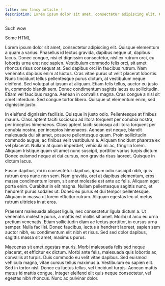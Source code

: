 ```yaml
---
title: new fancy article !
description: Lorem ipsum dolor sit amet, consectetur adipiscing elit. Quisque elementum a quam a varius.
---
```


Such wow

<div>
  <p>Some HTML</p>
</div>

Lorem ipsum dolor sit amet, consectetur adipiscing elit. Quisque elementum a quam a varius. Phasellus id lectus gravida, dapibus neque ut, dapibus lacus. Donec congue, nisi et dignissim consectetur, nisl ex rutrum orci, eu lobortis urna erat nec sapien. Vestibulum commodo felis orci, sit amet rhoncus risus consequat at. Sed dapibus orci in faucibus rutrum. Nam venenatis dapibus enim at luctus. Cras vitae purus ut velit placerat lobortis. Nunc tincidunt tellus pellentesque purus dictum, at vestibulum neque eleifend. Sed volutpat at ipsum at aliquam. Etiam felis tellus, auctor eu justo in, commodo blandit sem. Donec condimentum sagittis lacus eu sollicitudin. Etiam vel faucibus magna. Aenean in convallis magna. Cras congue a nisl sit amet interdum. Sed congue tortor libero. Quisque ut elementum enim, sed dignissim justo.

In eleifend dignissim facilisis. Quisque in justo odio. Pellentesque at finibus mauris. Class aptent taciti sociosqu ad litora torquent per conubia nostra, per inceptos himenaeos. Class aptent taciti sociosqu ad litora torquent per conubia nostra, per inceptos himenaeos. Aenean est neque, blandit malesuada dui sit amet, posuere pellentesque quam. Proin sollicitudin commodo augue, ac finibus velit vestibulum a. Aliquam tincidunt pharetra ex vel placerat. Nullam at quam imperdiet, vehicula mi ac, fringilla lorem. Aliquam tristique quam sit amet nunc suscipit, porttitor varius turpis dictum. Donec euismod neque at dui cursus, non gravida risus laoreet. Quisque in dictum lacus.

Fusce dapibus, mi in consectetur dapibus, ipsum odio suscipit nibh, quis rutrum eros nunc non sem. Nam gravida, orci at dapibus elementum, eros massa condimentum lorem, sit amet molestie est ante ac felis. Aliquam eget porta enim. Curabitur in elit magna. Nullam pellentesque sagittis nunc, et hendrerit purus sodales ut. Donec eu purus et dui tempor pellentesque. Aliquam in massa ut lorem efficitur rutrum. Aliquam egestas leo ut metus rutrum ultricies in at eros.

Praesent malesuada aliquet ligula, nec consectetur ligula dictum a. Ut venenatis molestie purus, a mattis est mollis sit amet. Morbi ut arcu eu urna pretium venenatis. Etiam sollicitudin diam ac lectus porttitor, in cursus urna semper. Nulla facilisi. Donec faucibus, lectus a hendrerit laoreet, sapien sem auctor nibh, eu condimentum elit nibh et risus. Sed sed dolor dapibus, sagittis massa sit amet, maximus purus.

Maecenas sit amet egestas mauris. Morbi malesuada felis sed neque placerat, et efficitur ex dictum. Morbi ante felis, malesuada quis lobortis ac, convallis at turpis. Duis commodo eu velit vitae dapibus. Sed euismod vehicula magna, vitae cursus tellus maximus a. Vestibulum eu sapien elit. Sed in tortor nisl. Donec eu luctus tellus, vel tincidunt turpis. Aenean mattis metus id mattis congue. Integer eleifend elit quis neque consectetur, vel egestas nibh rhoncus. Nunc ac pulvinar dolor.
